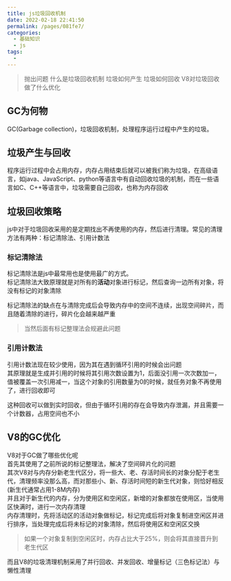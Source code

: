 ```yaml
---
title: js垃圾回收机制
date: 2022-02-18 22:41:50
permalink: /pages/081fe7/
categories:
  - 基础知识
  - js
tags:
  - 
---
```



> 抛出问题
    什么是垃圾回收机制
    垃圾如何产生
    垃圾如何回收
    V8对垃圾回收做了什么优化

## GC为何物
GC(Garbage collection)，垃圾回收机制，处理程序运行过程中产生的垃圾。  

## 垃圾产生与回收
程序运行过程中会占用内存，内存占用结束后就可以被我们称为垃圾，在高级语言，如java、JavaScript、python等语言中有自动回收垃圾的机制，而在一些语言如C、C++等语言中，垃圾需要自己回收，也称为内存回收  


## 垃圾回收策略
js中对于垃圾回收采用的是定期找出不再使用的内存，然后进行清理。常见的清理方法有两种：标记清除法、引用计数法  

### 标记清除法
标记清除法是js中最常用也是使用最广的方式。  
标记清除法大致原理就是对所有的**活动**对象进行标记，然后查询一边所有对象，将没有标记的对象清除  

标记清除法的缺点在与清除完成后会导致内存中的空间不连续，出现空间碎片，而且随着清除的进行，碎片化会越来越严重  
> 当然后面有标记整理法会规避此问题
### 引用计数法
引用计数法现在较少使用，因为其在遇到循环引用的时候会出问题  
其原理就是生成并引用的时候将其引用次数设置为1，后面没引用一次次数加一，值被覆盖一次引用减一，当这个对象的引用数量为0的时候，就任务对象不再使用了，进行回收即可

这种回收可以做到实时回收，但由于循环引用的存在会导致内存泄漏，并且需要一个计数器，占用空间也不小    

## V8的GC优化

V8对于GC做了哪些优化呢  
首先其使用了之前所说的标记整理法，解决了空间碎片化的问题  
其次V8对与内存分新老生代区分，将一些大、老、存活时间长的对象分配于老生代，清理频率没那么高，而对那些小、新、存活时间短的新生代对象，则恰好相反(新生代通常占用1-8M内存)  
并且对于新生代的内存，分为使用区和空闲区，新增的对象都放在使用区，当使用区快满时，进行一次内存清理  
内存清理时，先将活动区的活动对象做标记，标记完成后将对象复制进空闲区并进行排序，当处理完成后将未标记的对象清除，然后将使用区和空闲区交换  
>如果一个对象复制到空闲区时，内存占比大于25%，则会将其直接晋升到老生代区

而且V8的垃圾清理机制采用了并行回收、并发回收、增量标记（三色标记法）与懒性清理